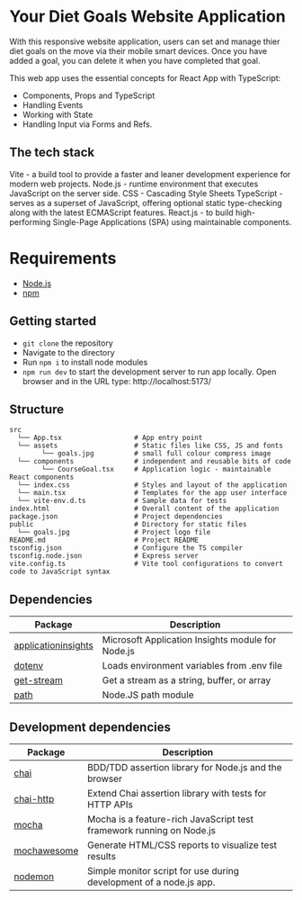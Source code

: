 # Your Diet Goals Website Application

With this responsive website application, users can set and manage thier diet goals on the move via their mobile smart devices. Once you have added a goal, you can delete it when you have completed that goal.

This web app uses the essential concepts for React App with TypeScript:

- Components, Props and TypeScript
- Handling Events
- Working with State
- Handling Input via Forms and Refs.

## The tech stack

Vite - a build tool to provide a faster and leaner development experience for modern web projects.
Node.js - runtime environment that executes JavaScript on the server side.
CSS - Cascading Style Sheets
TypeScript - serves as a superset of JavaScript, offering optional static type-checking along with the latest ECMAScript features.
React.js - to build high-performing Single-Page Applications (SPA) using maintainable components.

# Requirements

- [Node.js](https://nodejs.org/)
- [npm](https://docs.npmjs.com/downloading-and-installing-node-js-and-npm)

## Getting started

- `git clone` the repository
- Navigate to the directory
- Run `npm i` to install node modules
- `npm run dev` to start the development server to run app locally. Open browser and in the URL type: http://localhost:5173/

## Structure

```
src
  └── App.tsx                  # App entry point
  └── assets                   # Static files like CSS, JS and fonts
        └── goals.jpg          # small full colour compress image
  └── components               # independent and reusable bits of code
        └── CourseGoal.tsx     # Application logic - maintainable React components
  └── index.css                # Styles and layout of the application
  └── main.tsx                 # Templates for the app user interface
  └── vite-env.d.ts            # Sample data for tests
index.html                     # Overall content of the application
package.json                   # Project dependencies
public                         # Directory for static files
  └── goals.jpg                # Project logo file
README.md                      # Project README
tsconfig.json                  # Configure the TS compiler
tsconfig.node.json             # Express server
vite.config.ts                 # Vite tool configurations to convert code to JavaScript syntax
```

## Dependencies

| Package                                                                  | Description                                       |
| ------------------------------------------------------------------------ | ------------------------------------------------- |
| [applicationinsights](https://www.npmjs.com/package/applicationinsights) | Microsoft Application Insights module for Node.js |
| [dotenv](https://www.npmjs.com/package/dotenv)                           | Loads environment variables from .env file        |
| [get-stream](https://www.npmjs.com/package/get-stream)                   | Get a stream as a string, buffer, or array        |
| [path](https://www.npmjs.com/package/path)                               | Node.JS path module                               |

## Development dependencies

| Package                                                  | Description                                                          |
| -------------------------------------------------------- | -------------------------------------------------------------------- |
| [chai](https://www.npmjs.com/package/chai)               | BDD/TDD assertion library for Node.js and the browser                |
| [chai-http](https://www.npmjs.com/package/chai-http)     | Extend Chai assertion library with tests for HTTP APIs               |
| [mocha](https://www.npmjs.com/package/mocha)             | Mocha is a feature-rich JavaScript test framework running on Node.js |
| [mochawesome](https://www.npmjs.com/package/mochawesome) | Generate HTML/CSS reports to visualize test results                  |
| [nodemon](https://www.npmjs.com/package/nodemon)         | Simple monitor script for use during development of a node.js app.   |
